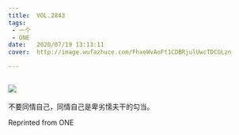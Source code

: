 ```yaml
---
title:	VOL.2843
tags:
 - 一个
 - ONE
date:	2020/07/19 13:13:11
cover:	http://image.wufazhuce.com/FhxeWvAoFt1CDBRjulUwcTDCGLzn

---
```

![](http://image.wufazhuce.com/FhxeWvAoFt1CDBRjulUwcTDCGLzn)
---

不要同情自己，同情自己是卑劣懦夫干的勾当。
 
Reprinted from ONE
